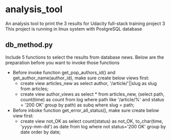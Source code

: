 # analysis_tool
An analysis tool to print the 3 results for Udacity full-stack training project 3
This project is running in linux system with PostgreSQL database
## db_method.py
Include 5 functions to select the results from database news. Below are the preparation before you want to invoke those functions
* Before invoke function get_pop_authors_id() and get_author_name(author_id), make sure create below views first:
  * create view articles_new as select author, '/article/'||slug as slug from articles;
  * create view author_views as select * from articles_new, (select path, count(time) as count from log where path like '/article/%' and status = '200 OK' group by path) as subq where slug = path;
* Before inboke function get_error_all_status(), make sure create below view first:
  * create view not_OK as select count(status) as not_OK, to_char(time, 'yyyy-mm-dd') as date from log where not status='200 OK' group by date order by date;
